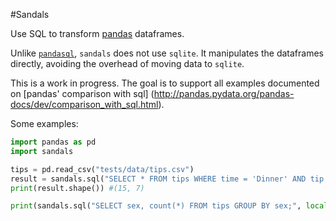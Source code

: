 #Sandals

Use SQL to transform [pandas](http://pandas.pydata.org/) dataframes.

Unlike [`pandasql`](https://github.com/yhat/pandasql), `sandals` does not use `sqlite`. It manipulates the dataframes directly, avoiding the overhead of moving data to `sqlite`.

This is a work in progress. The goal is to support all examples documented on [pandas' comparison with sql] (http://pandas.pydata.org/pandas-docs/dev/comparison_with_sql.html).

Some examples:

```python
import pandas as pd
import sandals

tips = pd.read_csv("tests/data/tips.csv")
result = sandals.sql("SELECT * FROM tips WHERE time = 'Dinner' AND tip > 5.00;", locals())
print(result.shape()) #(15, 7)

print(sandals.sql("SELECT sex, count(*) FROM tips GROUP BY sex;", locals())["Female"]) #87
```
